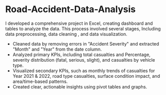 # Road-Accident-Data-Analysis
I developed a comprehensive project in Excel, creating dashboard and tables to analyze the data. This process involved several stages, Including data preprocessing, data cleaning , and data visualization.

- Cleaned data by removing errors in "Accident Severity" and extracted "Month" and "Year" from the date column.
- Analyzed primary KPIs, including total casualties and Percentage, severity distribution (fatal, serious, slight), and casualties by vehicle type.
- Visualized secondary KPIs, such as monthly trends of casualties for Year 2021 & 2022, road type casualties, surface condition impact, and area/time-based patterns.
- Created clear, actionable insights using pivot tables and graphs.
